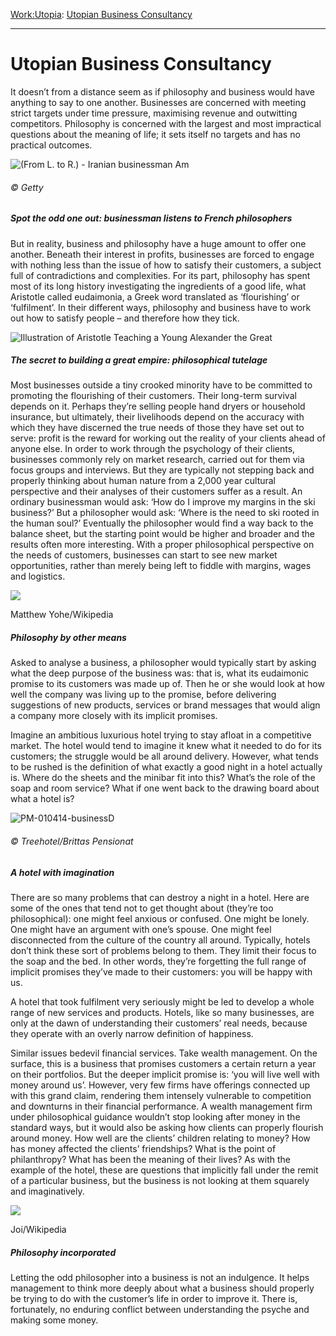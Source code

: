 [Work:](https://www.theschooloflife.com/thebookoflife/category/work/)[Utopia](https://www.theschooloflife.com/thebookoflife/category/work/utopia/): [Utopian Business Consultancy](https://www.theschooloflife.com/thebookoflife/philosophy-storms-business/)

* * *

# Utopian Business Consultancy

It doesn’t from a distance seem as if philosophy and business would have anything to say to one another. Businesses are concerned with meeting strict targets under time pressure, maximising revenue and outwitting competitors. Philosophy is concerned with the largest and most impractical questions about the meaning of life; it sets itself no targets and has no practical outcomes.

![(From L. to R.) - Iranian businessman Am](https://www.theschooloflife.com/thebookoflife/wp-content/uploads/2014/09/PM-010414-businessA.jpg)

###### © Getty

##### Spot the odd one out: businessman listens to French philosophers

But in reality, business and philosophy have a huge amount to offer one another. Beneath their interest in profits, businesses are forced to engage with nothing less than the issue of how to satisfy their customers, a subject full of contradictions and complexities. For its part, philosophy has spent most of its long history investigating the ingredients of a good life, what Aristotle called eudaimonia, a Greek word translated as ‘flourishing’ or ‘fulfilment’. In their different ways, philosophy and business have to work out how to satisfy people – and therefore how they tick.

![Illustration of Aristotle Teaching a Young Alexander the Great](https://www.theschooloflife.com/thebookoflife/wp-content/uploads/2014/09/PM-010414-businessB.jpg)

##### The secret to building a great empire: philosophical tutelage

Most businesses outside a tiny crooked minority have to be committed to promoting the flourishing of their customers. Their long-term survival depends on it. Perhaps they’re selling people hand dryers or household insurance, but ultimately, their livelihoods depend on the accuracy with which they have discerned the true needs of those they have set out to serve: profit is the reward for working out the reality of your clients ahead of anyone else. In order to work through the psychology of their clients, businesses commonly rely on market research, carried out for them via focus groups and interviews. But they are typically not stepping back and properly thinking about human nature from a 2,000 year cultural perspective and their analyses of their customers suffer as a result. An ordinary businessman would ask: ‘How do I improve my margins in the ski business?’ But a philosopher would ask: ‘Where is the need to ski rooted in the human soul?’ Eventually the philosopher would find a way back to the balance sheet, but the starting point would be higher and broader and the results often more interesting. With a proper philosophical perspective on the needs of customers, businesses can start to see new market opportunities, rather than merely being left to fiddle with margins, wages and logistics.

 ![](https://www.theschooloflife.com/thebookoflife/wp-content/uploads/2014/10/Steve_Jobs_Headshot_2010-1024x683.jpg)

Matthew Yohe/Wikipedia

##### Philosophy by other means

Asked to analyse a business, a philosopher would typically start by asking what the deep purpose of the business was: that is, what its eudaimonic promise to its customers was made up of. Then he or she would look at how well the company was living up to the promise, before delivering suggestions of new products, services or brand messages that would align a company more closely with its implicit promises.

Imagine an ambitious luxurious hotel trying to stay afloat in a competitive market. The hotel would tend to imagine it knew what it needed to do for its customers; the struggle would be all around delivery. However, what tends to be rushed is the definition of what exactly a good night in a hotel actually is. Where do the sheets and the minibar fit into this? What’s the role of the soap and room service? What if one went back to the drawing board about what a hotel is?

![PM-010414-businessD](https://www.theschooloflife.com/thebookoflife/wp-content/uploads/2014/09/PM-010414-businessD.jpg)

###### © Treehotel/Brittas Pensionat

##### A hotel with imagination

There are so many problems that can destroy a night in a hotel. Here are some of the ones that tend not to get thought about (they’re too philosophical): one might feel anxious or confused. One might be lonely. One might have an argument with one’s spouse. One might feel disconnected from the culture of the country all around. Typically, hotels don’t think these sort of problems belong to them. They limit their focus to the soap and the bed. In other words, they’re forgetting the full range of implicit promises they’ve made to their customers: you will be happy with us.

A hotel that took fulfilment very seriously might be led to develop a whole range of new services and products. Hotels, like so many businesses, are only at the dawn of understanding their customers’ real needs, because they operate with an overly narrow definition of happiness.

Similar issues bedevil financial services. Take wealth management. On the surface, this is a business that promises customers a certain return a year on their portfolios. But the deeper implicit promise is: ‘you will live well with money around us’. However, very few firms have offerings connected up with this grand claim, rendering them intensely vulnerable to competition and downturns in their financial performance. A wealth management firm under philosophical guidance wouldn’t stop looking after money in the standard ways, but it would also be asking how clients can properly flourish around money. How well are the clients’ children relating to money? How has money affected the clients’ friendships? What is the point of philanthropy? What has been the meaning of their lives? As with the example of the hotel, these are questions that implicitly fall under the remit of a particular business, but the business is not looking at them squarely and imaginatively.

 ![](https://www.theschooloflife.com/thebookoflife/wp-content/uploads/2014/10/Biz_Stone_1-1024x689.jpg)

Joi/Wikipedia

##### Philosophy incorporated

Letting the odd philosopher into a business is not an indulgence. It helps management to think more deeply about what a business should properly be trying to do with the customer’s life in order to improve it. There is, fortunately, no enduring conflict between understanding the psyche and making some money.
